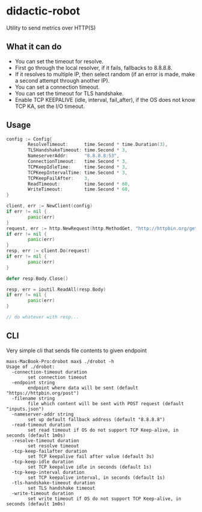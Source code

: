 # didactic-robot
Utility to send metrics over HTTP(S)

## What it can do
* You can set the timeout for resolve.
* First go through the local resolver, if it fails, fallbacks to 8.8.8.8.
* If it resolves to multiple IP, then select random (if an error is made, make a second attempt through another IP).
* You can set a connection timeout.
* You can set the timeout for TLS handshake.
* Enable TCP KEEPALIVE (idle, interval, fail_after), if the OS does not know TCP KA, set the I/O timeout.

## Usage
```Go
config := Config{
        ResolveTimeout:      time.Second * time.Duration(3),
        TLSHandshakeTimeout: time.Second * 3,
        NameserverAddr:      "8.8.8.8:53",
        ConnectionTimeout:   time.Second * 3,
        TCPKeepIdleTime:     time.Second * 3,
        TCPKeepIntervalTime: time.Second * 3,
        TCPKeepFailAfter:    3,
        ReadTimeout:         time.Second * 60,
        WriteTimeout:        time.Second * 60,
}

client, err := NewClient(config)
if err != nil {
        panic(err)
}
request, err := http.NewRequest(http.MethodGet, "http://httpbin.org/get", nil)
if err != nil {
        panic(err)
}
resp, err := client.Do(request)
if err != nil {
        panic(err)
}

defer resp.Body.Close()

resp, err = ioutil.ReadAll(resp.Body)
if err != nil {
        panic(err)
}

// do whatever with resp...

```

## CLI
Very simple cli that sends file contents to given endpoint
```
maxs-MacBook-Pro:drobot max$ ./drobot -h
Usage of ./drobot:
  -connection-timeout duration
    	set connection timeout
  -endpoint string
    	endpoint where data will be sent (default "https://httpbin.org/post")
  -filename string
    	file which content will be sent with POST request (default "inputs.json")
  -nameserver-addr string
    	set up default fallback address (default "8.8.8.8")
  -read-timeout duration
    	set read timeout if OS do not support TCP Keep-alive, in seconds (default 1m0s)
  -resolve-timeout duration
    	set resolve timeout
  -tcp-keep-failafter duration
    	set TCP keepalive fail after value (default 3s)
  -tcp-keep-idle duration
    	set TCP keepalive idle in seconds (default 1s)
  -tcp-keep-interval duration
    	set TCP keepalive interval, in seconds (default 1s)
  -tls-handshake-timeout duration
    	set TLS handshake timeout
  -write-timeout duration
    	set write timeout if OS do not support TCP Keep-alive, in seconds (default 1m0s)
```
